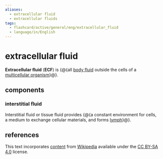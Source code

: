 ```yaml
---
aliases:
  - extracellular fluid
  - extracellular fluids
tags:
  - flashcard/active/general/eng/extracellular_fluid
  - language/in/English
---
```


# extracellular fluid

__Extracellular fluid__ (__ECF__) is {@{all [body fluid](body%20fluid.md) outside the cells of a [multicellular organism](multicellular%20organism.md)}@}. <!--SR:!2027-11-29,1175,290-->

## components

### interstitial fluid

Interstitial fluid or tissue fluid provides {@{a constant environment for cells, a medium to exchange cellular materials, and forms [lymph](lymph.md)}@}. <!--SR:!2026-01-12,445,230-->

## references

This text incorporates [content](https://en.wikipedia.org/wiki/extracellular_fluid) from [Wikipedia](Wikipedia.md) available under the [CC BY-SA 4.0](https://creativecommons.org/licenses/by-sa/4.0/) license.
